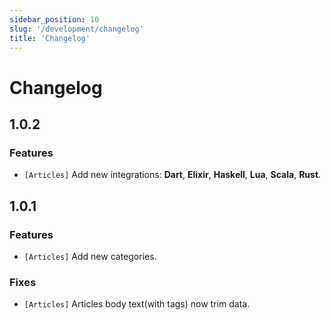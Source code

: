 ```yaml
---
sidebar_position: 10
slug: '/development/changelog'
title: 'Changelog'
---
```


# Changelog

## 1.0.2

### Features

- `[Articles]` Add new integrations: **Dart**, **Elixir**, **Haskell**, **Lua**, **Scala**, **Rust**.


## 1.0.1

### Features

- `[Articles]` Add new categories.

### Fixes

- `[Articles]` Articles body text(with tags) now trim data.
